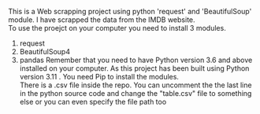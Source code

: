 This is a Web scrapping project using python 'request' and 'BeautifulSoup' module. I have scrapped the data from the IMDB website.   
To use the proejct on your computer you need to install 3 modules.  
1. request 
2. BeautifulSoup4 
3. pandas 
Remember that you need to have Python version 3.6 and above installed on your computer. As this project has been built using Python version 3.11 . You need Pip to install the modules.    
There is a .csv file inside the repo. You can uncomment the the last line in the python source code and change the "table.csv" file to something else or you can even specify the file path too
